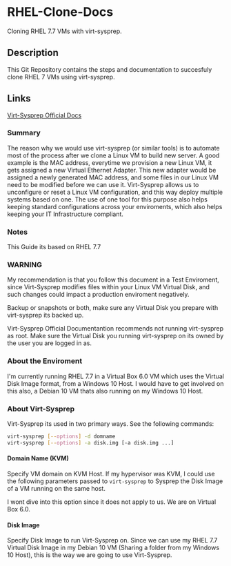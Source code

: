 # RHEL-Clone-Docs
Cloning RHEL 7.7 VMs with virt-sysprep.

## Description
This Git Repository contains the steps and documentation to succesfuly clone RHEL 7 VMs using virt-sysprep.

## Links
[Virt-Sysprep Official Docs](http://libguestfs.org/virt-sysprep.1.html)

### Summary
The reason why we would use virt-sysprep (or similar tools) is to automate most of the process after we clone a Linux VM to build new server. A good example is the MAC address, everytime we provision a new Linux VM, it gets assigned a new Virtual Ethernet Adapter. This new adapter would be assigned a newly generated MAC address, and some files in our Linux VM need to be modified before we can use it. Virt-Sysprep allows us to unconfigure or reset a Linux VM configuration, and this way deploy multiple systems based on one. The use of one tool for this purpose also helps keeping standard configurations across your enviroments, which also helps keeping your IT Infrastructure compliant. 

### Notes
This Guide its based on RHEL 7.7

### WARNING
My recommendation is that you follow this document in a Test Enviroment, since Virt-Sysprep modifies files within your Linux VM Virtual Disk, and such changes could impact a production enviroment negatively.

Backup or snapshots or both, make sure any Virtual Disk you prepare with virt-sysprep its backed up.

Virt-Sysprep Official Documentantion recommends not running virt-sysprep as root. Make sure the Virtual Disk you running virt-sysprep on its owned by the user you are logged in as.

### About the Enviroment
I'm currently running RHEL 7.7 in a Virtual Box 6.0 VM which uses the Virtual Disk Image format, from a Windows 10 Host.
I would have to get involved on this also, a Debian 10 VM thats also running on my Windows 10 Host.

### About Virt-Sysprep
Virt-Sysprep its used in two primary ways. See the following commands:
```bash
virt-sysprep [--options] -d domname
virt-sysprep [--options] -a disk.img [-a disk.img ...]
```

#### Domain Name (KVM)
Specify VM domain on KVM Host. If my hypervisor was KVM, I could use the following parameters passed to `virt-sysprep` to Sysprep the Disk Image of a VM running on the same host.

I wont dive into this option since it does not apply to us. We are on Virtual Box 6.0.

#### Disk Image
Specify Disk Image to run Virt-Sysprep on. Since we can use my RHEL 7.7 Virtual Disk Image in my Debian 10 VM (Sharing a folder from my Windows 10 Host), this is the way we are going to use Virt-Sysprep.

### 
